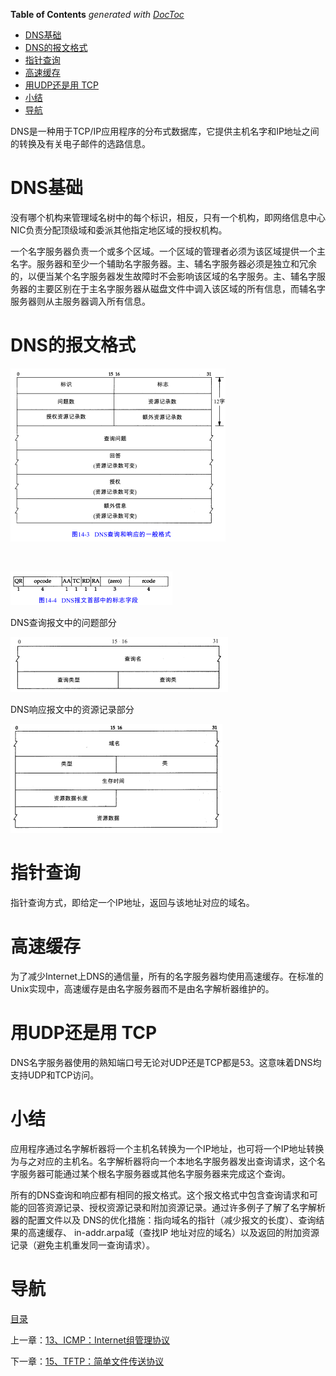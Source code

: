 <!-- START doctoc generated TOC please keep comment here to allow auto update -->
<!-- DON'T EDIT THIS SECTION, INSTEAD RE-RUN doctoc TO UPDATE -->
**Table of Contents**  *generated with [DocToc](https://github.com/thlorenz/doctoc)*

- [DNS基础](#dns%E5%9F%BA%E7%A1%80)
- [DNS的报文格式](#dns%E7%9A%84%E6%8A%A5%E6%96%87%E6%A0%BC%E5%BC%8F)
- [指针查询](#%E6%8C%87%E9%92%88%E6%9F%A5%E8%AF%A2)
- [高速缓存](#%E9%AB%98%E9%80%9F%E7%BC%93%E5%AD%98)
- [用UDP还是用 TCP](#%E7%94%A8udp%E8%BF%98%E6%98%AF%E7%94%A8%C2%A0tcp)
- [小结](#%E5%B0%8F%E7%BB%93)
- [导航](#%E5%AF%BC%E8%88%AA)

<!-- END doctoc generated TOC please keep comment here to allow auto update -->

DNS是一种用于TCP/IP应用程序的分布式数据库，它提供主机名字和IP地址之间的转换及有关电子邮件的选路信息。

# DNS基础

没有哪个机构来管理域名树中的每个标识，相反，只有一个机构，即网络信息中心NIC负责分配顶级域和委派其他指定地区域的授权机构。

一个名字服务器负责一个或多个区域。一个区域的管理者必须为该区域提供一个主名字。服务器和至少一个辅助名字服务器。主、辅名字服务器必须是独立和冗余的，以便当某个名字服务器发生故障时不会影响该区域的名字服务。主、辅名字服务器的主要区别在于主名字服务器从磁盘文件中调入该区域的所有信息，而辅名字服务器则从主服务器调入所有信息。

# DNS的报文格式

![graphic](img/chap14/img0.png)

 

![graphic](img/chap14/img1.png)

DNS查询报文中的问题部分

![graphic](img/chap14/img2.png)

DNS响应报文中的资源记录部分

![graphic](img/chap14/img3.png)

# 指针查询

指针查询方式，即给定一个IP地址，返回与该地址对应的域名。

# 高速缓存

为了减少Internet上DNS的通信量，所有的名字服务器均使用高速缓存。在标准的Unix实现中，高速缓存是由名字服务器而不是由名字解析器维护的。

# 用UDP还是用 TCP

DNS名字服务器使用的熟知端口号无论对UDP还是TCP都是53。这意味着DNS均支持UDP和TCP访问。

# 小结

应用程序通过名字解析器将一个主机名转换为一个IP地址，也可将一个IP地址转换为与之对应的主机名。名字解析器将向一个本地名字服务器发出查询请求，这个名字服务器可能通过某个根名字服务器或其他名字服务器来完成这个查询。

所有的DNS查询和响应都有相同的报文格式。这个报文格式中包含查询请求和可能的回答资源记录、授权资源记录和附加资源记录。通过许多例子了解了名字解析器的配置文件以及 DNS的优化措施：指向域名的指针（减少报文的长度）、查询结果的高速缓存、 in-addr.arpa域（查找IP 地址对应的域名）以及返回的附加资源记录（避免主机重发同一查询请求）。

# 导航

[目录](README.md)

上一章：[13、ICMP：Internet组管理协议](13、ICMP：Internet组管理协议.md)

下一章：[15、TFTP：简单文件传送协议](15、TFTP：简单文件传送协议.md)
